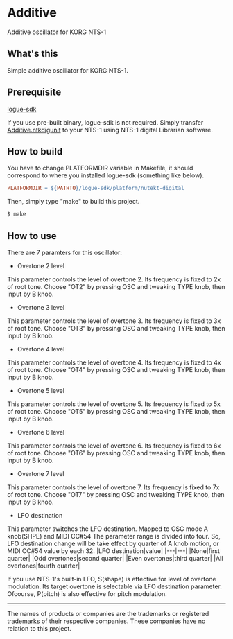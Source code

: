 # Additive
Additive oscillator for KORG NTS-1


## What's this
Simple additive oscillator for KORG NTS-1.


## Prerequisite
[logue-sdk](https://github.com/korginc/logue-sdk)

If you use pre-built binary, logue-sdk is not required. Simply transfer [Additive.ntkdigunit](https://github.com/kachine/nts1Additive/raw/main/Additive.ntkdigunit) to your NTS-1 using NTS-1 digital Librarian software.


## How to build
You have to change PLATFORMDIR variable in Makefile, it should correspond to where you installed logue-sdk (something like below).
```Makefile
PLATFORMDIR = ${PATHTO}/logue-sdk/platform/nutekt-digital
```

Then, simply type "make" to build this project.
```sh
$ make
```


## How to use
There are 7 paramters for this oscillator:
- Overtone 2 level

This parameter controls the level of overtone 2.
Its frequency is fixed to 2x of root tone.
Choose "OT2" by pressing OSC and tweaking TYPE knob, then input by B knob.

- Overtone 3 level

This parameter controls the level of overtone 3.
Its frequency is fixed to 3x of root tone.
Choose "OT3" by pressing OSC and tweaking TYPE knob, then input by B knob.

- Overtone 4 level

This parameter controls the level of overtone 4.
Its frequency is fixed to 4x of root tone.
Choose "OT4" by pressing OSC and tweaking TYPE knob, then input by B knob.

- Overtone 5 level

This parameter controls the level of overtone 5.
Its frequency is fixed to 5x of root tone.
Choose "OT5" by pressing OSC and tweaking TYPE knob, then input by B knob.

- Overtone 6 level

This parameter controls the level of overtone 6.
Its frequency is fixed to 6x of root tone.
Choose "OT6" by pressing OSC and tweaking TYPE knob, then input by B knob.

- Overtone 7 level

This parameter controls the level of overtone 7.
Its frequency is fixed to 7x of root tone.
Choose "OT7" by pressing OSC and tweaking TYPE knob, then input by B knob.

- LFO destination

This parameter switches the LFO destination.
Mapped to OSC mode A knob(SHPE) and MIDI CC#54
The parameter range is divided into four. So, LFO destination change will be take effect by quarter of A knob motion, or MIDI CC#54 value by each 32.
|LFO destination|value|
|---|---|
|None|first quarter|
|Odd overtones|second quarter|
|Even overtones|third quarter|
|All overtones|fourth quarter|

If you use NTS-1's built-in LFO, S(shape) is effective for level of overtone modulation. Its target overtone is selectable via LFO destination parameter. Ofcourse, P(pitch) is also effective for pitch modulation.


---
The names of products or companies are the trademarks or registered trademarks of their respective companies. These companies have no relation to this project.
